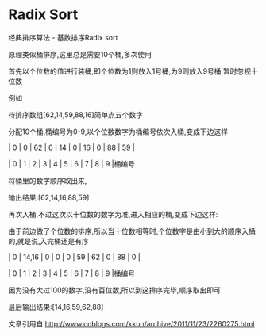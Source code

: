 # Radix Sort

经典排序算法 - 基数排序Radix sort

原理类似桶排序,这里总是需要10个桶,多次使用

首先以个位数的值进行装桶,即个位数为1则放入1号桶,为9则放入9号桶,暂时忽视十位数

例如

待排序数组[62,14,59,88,16]简单点五个数字

分配10个桶,桶编号为0-9,以个位数数字为桶编号依次入桶,变成下边这样

|  0  |  0  | 62 |  0  | 14 |  0  | 16 |  0  |  88 | 59 |

|  0  |  1  |  2  |  3  |  4 |  5  |  6  |  7  |  8  |  9  |桶编号

将桶里的数字顺序取出来,

输出结果:[62,14,16,88,59]

再次入桶,不过这次以十位数的数字为准,进入相应的桶,变成下边这样:

由于前边做了个位数的排序,所以当十位数相等时,个位数字是由小到大的顺序入桶的,就是说,入完桶还是有序

|  0  | 14,16 |  0  |  0  |  0  | 59 | 62  | 0  | 88  |  0  |

|  0  |  1      |  2  |  3  |  4  |  5  |  6  |  7  |  8  |  9  |桶编号




因为没有大过100的数字,没有百位数,所以到这排序完毕,顺序取出即可

最后输出结果:[14,16,59,62,88]


文章引用自
http://www.cnblogs.com/kkun/archive/2011/11/23/2260275.html
